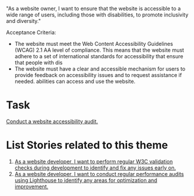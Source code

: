 "As a website owner, I want to ensure that the website is accessible to a wide range of users, including those with disabilities, to promote inclusivity and diversity."

Acceptance Criteria:

* The website must meet the Web Content Accessibility Guidelines (WCAG) 2.1 AA level of compliance. This means that the website must adhere to a set of international standards for accessibility that ensure that people with dis
* The website must have a clear and accessible mechanism for users to provide feedback on accessibility issues and to request assistance if needed.
abilities can access and use the website.

# Task
[Conduct a website accessibility audit.](https://github.com/amm33/mywebclass-agile-docs/blob/1f7109709986927cf9735bbef7f8b1d4ee26091a/documentation/templates/theme/initiatives/epics/stories/tasks/task1.md)
# List Stories related to this theme
1. [As a website developer, I want to perform regular W3C validation checks during development to identify and fix any issues early on.](https://github.com/amm33/mywebclass-agile-docs/blob/8fed0de83f75a66deeb130982524eae4a399f021/documentation/templates/theme/initiatives/epics/stories/story2.md)
2. [As a website developer, I want to conduct regular performance audits using Lighthouse to identify any areas for optimization and improvement.](https://github.com/amm33/mywebclass-agile-docs/blob/8fed0de83f75a66deeb130982524eae4a399f021/documentation/templates/theme/initiatives/epics/stories/story3.md)
